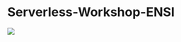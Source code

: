 # Serverless-Workshop-ENSI

![](https://raw.githubusercontent.com/WassimKallel/Serverless-Workshop-ENSI/master/diagram.pnghttps://raw.githubusercontent.com/WassimKallel/Serverless-Workshop-ENSI/master/diagram.png)
